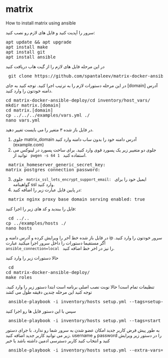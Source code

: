# matrix
How to install matrix using ansible

سرور را آپدیت کنید و فایل های لازم رو نصب کنید:

<pre>apt update && apt upgrade
apt install make
apt install git
apt install ansible</pre>

در این مرحله فایل های لازم را از گیت هاب دریافت کنید
<pre> git clone https://github.com/spantaleev/matrix-docker-ansible-deploy.git </pre>

در این مرحله دستورات لازم را به ترتیب اجرا کنید. توجه کنید به جای [domain] آدرس دامنه خودتون را وارد کنید.
<pre>
cd matrix-docker-ansible-deploy/cd inventory/host_vars/
mkdir matrix.[domain]
cd matrix.[domain]
cp ../../../examples/vars.yml ./
nano vars.yml
</pre>

در فایل باز شده ۳ متغیر را می بایست تغییر دهید.
1) جلوی matrix_domain آدرس دامنه خود را بدون ساب دامنه وارد کنید (example.com)
2)  جلوی دو متغییر زیر یک پسورد قوی وارد کنید. برای ساخت پسورد در لینوکس می توانید از <code> pwgen -s 64 1 </code> استفاده کنید. 
<pre> matrix_homeserver_generic_secret_key: 
matrix_postgres_connection_password: </pre>


3) جلوی <code> matrix_ssl_lets_encrypt_support_email: </code> ایمیل خود را برای گواهینامه ssl وارد کنید.
4) در پایین فایل عبارت زیر را اضافه کنید:
<pre> matrix_nginx_proxy_base_domain_serving_enabled: true </pre>

فایل را ببندید و کد های زیر را اجرا کنید:
<pre> cd ../..
cp ../examples/hosts ./
nano hosts </pre>

در فایل باز شده خط آخر را ویرایش کرده و آدرس دامنه و ip سرور خودتون را وارد کنید. 
اگر مستقیما دستورات را داخل سرور اجرا میکنید عبارت <code> ansible_connection=local </code> را نیز در اخر خط اضافه کنید. 

حالا دستورات زیر را وارد کنید
<pre> cd 
cd matrix-docker-ansible-deploy/
make roles </pre>

تنظیمات تمام است! حالا نوبت نصب اصلی برنامه است ابتدا دستور زیر را وارد کنید. توجه کنید این مرحله چندین دقیقه طول می کشد

<pre> ansible-playbook -i inventory/hosts setup.yml --tags=setup-all </pre>
سپس با این دستور فایل ها رو اجرا کنید
<pre> ansible-playbook -i inventory/hosts setup.yml --tags=start </pre>

به طور پیش فرض کاربر جدید امکان عضو شدن به سرور شما رو ندارد. با جرای دستور زیر می توانید کاربر جدید اضافه کنید. username و password را در دستور زیر ویرایش کنید و انتخاب کنید کاربر دسترسی ادمین داشته باشد یا خیر

<pre> ansible-playbook -i inventory/hosts setup.yml --extra-vars='username=[your-username] password=[your-password] admin=[yes|no]' --tags=register-user </pre>

